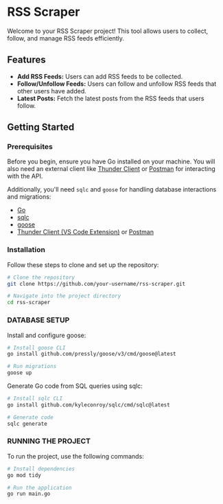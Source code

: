 # RSS Scraper

Welcome to your RSS Scraper project! This tool allows users to collect, follow, and manage RSS feeds efficiently.

## Features

- **Add RSS Feeds:** Users can add RSS feeds to be collected.
- **Follow/Unfollow Feeds:** Users can follow and unfollow RSS feeds that other users have added.
- **Latest Posts:** Fetch the latest posts from the RSS feeds that users follow.

## Getting Started

### Prerequisites

Before you begin, ensure you have Go installed on your machine. You will also need an external client like [Thunder Client](https://www.thunderclient.io/) or [Postman](https://www.postman.com/) for interacting with the API.

Additionally, you'll need `sqlc` and `goose` for handling database interactions and migrations:

- [Go](https://golang.org/doc/install)
- [sqlc](https://sqlc.dev/)
- [goose](https://github.com/pressly/goose)
- [Thunder Client (VS Code Extension)](https://www.thunderclient.io/) or [Postman](https://www.postman.com/)

### Installation

Follow these steps to clone and set up the repository:

```bash
# Clone the repository
git clone https://github.com/your-username/rss-scraper.git

# Navigate into the project directory
cd rss-scraper
```
### DATABASE SETUP
Install and configure goose:

```bash
# Install goose CLI
go install github.com/pressly/goose/v3/cmd/goose@latest

# Run migrations
goose up
```
Generate Go code from SQL queries using sqlc:

```bash
# Install sqlc CLI
go install github.com/kyleconroy/sqlc/cmd/sqlc@latest

# Generate code
sqlc generate
```
### RUNNING THE PROJECT
To run the project, use the following commands:
```bash
# Install dependencies
go mod tidy

# Run the application
go run main.go
```
